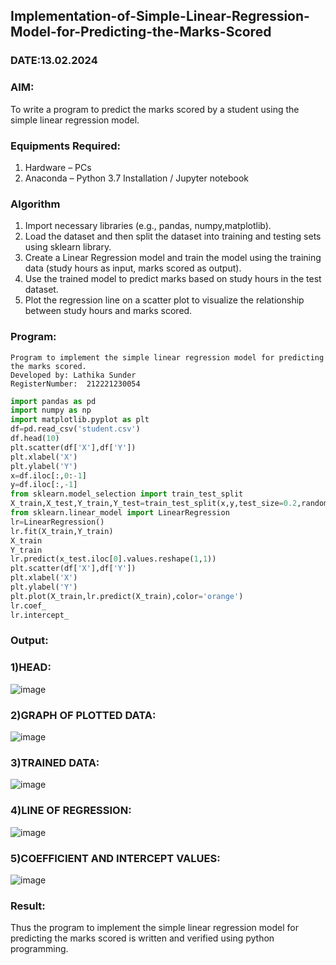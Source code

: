 ## Implementation-of-Simple-Linear-Regression-Model-for-Predicting-the-Marks-Scored
### DATE:13.02.2024
### AIM:
To write a program to predict the marks scored by a student using the simple linear regression model.

### Equipments Required:
1. Hardware – PCs
2. Anaconda – Python 3.7 Installation / Jupyter notebook

### Algorithm
1. Import necessary libraries (e.g., pandas, numpy,matplotlib).
2. Load the dataset and then split the dataset into training and testing sets using sklearn library.
3. Create a Linear Regression model and train the model using the training data (study hours as input, marks scored as output).
4. Use the trained model to predict marks based on study hours in the test dataset.
5. Plot the regression line on a scatter plot to visualize the relationship between study hours and marks scored.

### Program:
```
Program to implement the simple linear regression model for predicting the marks scored.
Developed by: Lathika Sunder
RegisterNumber:  212221230054
```
```python
import pandas as pd
import numpy as np
import matplotlib.pyplot as plt
df=pd.read_csv('student.csv')
df.head(10)
plt.scatter(df['X'],df['Y'])
plt.xlabel('X')
plt.ylabel('Y')
x=df.iloc[:,0:-1]
y=df.iloc[:,-1]
from sklearn.model_selection import train_test_split
X_train,X_test,Y_train,Y_test=train_test_split(x,y,test_size=0.2,random_state=0)
from sklearn.linear_model import LinearRegression
lr=LinearRegression()
lr.fit(X_train,Y_train)
X_train
Y_train
lr.predict(x_test.iloc[0].values.reshape(1,1))
plt.scatter(df['X'],df['Y'])
plt.xlabel('X')
plt.ylabel('Y')
plt.plot(X_train,lr.predict(X_train),color='orange')
lr.coef_
lr.intercept_
```
### Output:
### 1)HEAD:
![image](https://github.com/gpavana/Implementation-of-Simple-Linear-Regression-Model-for-Predicting-the-Marks-Scored/assets/118787343/b63f656e-500f-4008-ad94-472539f0f910)
### 2)GRAPH OF PLOTTED DATA:
![image](https://github.com/gpavana/Implementation-of-Simple-Linear-Regression-Model-for-Predicting-the-Marks-Scored/assets/118787343/c81e2c1b-901f-4649-ab92-c88901e26554)
### 3)TRAINED DATA:
![image](https://github.com/gpavana/Implementation-of-Simple-Linear-Regression-Model-for-Predicting-the-Marks-Scored/assets/118787343/72b1e994-e121-40c4-965a-d92c6283d9ec)
### 4)LINE OF REGRESSION:
![image](https://github.com/gpavana/Implementation-of-Simple-Linear-Regression-Model-for-Predicting-the-Marks-Scored/assets/118787343/dd31869f-4386-44c5-9877-db7321bac033)
### 5)COEFFICIENT AND INTERCEPT VALUES:
![image](https://github.com/gpavana/Implementation-of-Simple-Linear-Regression-Model-for-Predicting-the-Marks-Scored/assets/118787343/882b225d-9ed3-431b-85a7-e94051165bec)

### Result:
Thus the program to implement the simple linear regression model for predicting the marks scored is written and verified using python programming.
